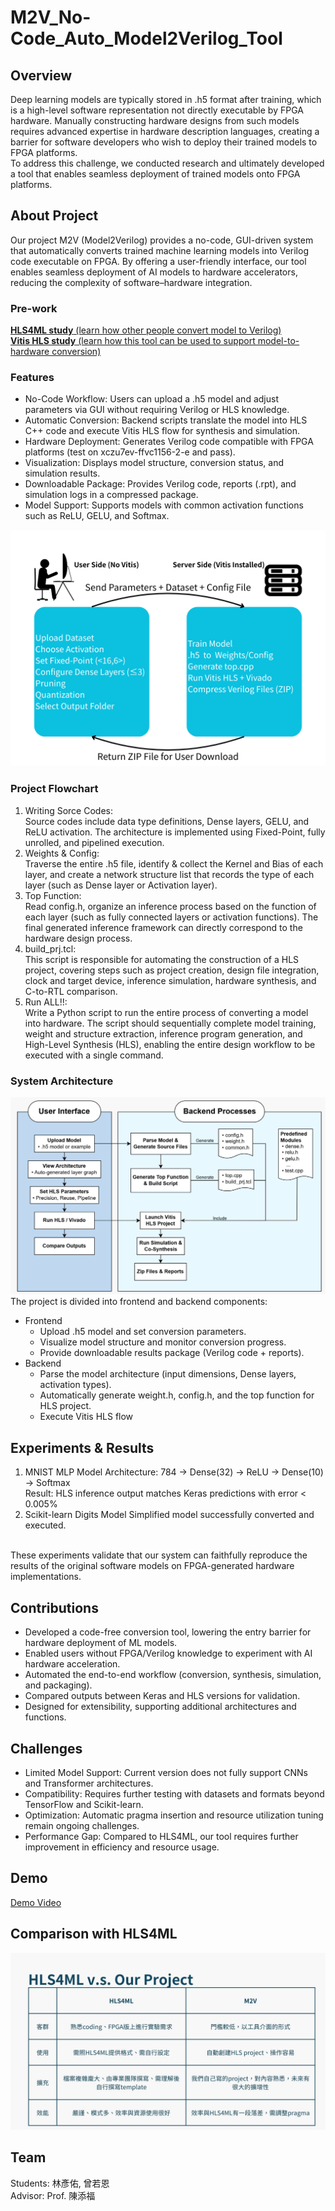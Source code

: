 # M2V_No-Code_Auto_Model2Verilog_Tool

## Overview
Deep learning models are typically stored in .h5 format after training, which is a high-level software representation not directly executable by FPGA hardware. Manually constructing hardware designs from such models requires advanced expertise in hardware description languages, creating a barrier for software developers who wish to deploy their trained models to FPGA platforms.<br>
To address this challenge, we conducted research and ultimately developed a tool that enables seamless deployment of trained models onto FPGA platforms.<br>

## About Project
Our project M2V (Model2Verilog) provides a no-code, GUI-driven system that automatically converts trained machine learning models into Verilog code executable on FPGA. By offering a user-friendly interface, our tool enables seamless deployment of AI models to hardware accelerators, reducing the complexity of software–hardware integration.<br>

### Pre-work
[**HLS4ML study** (learn how other people convert model to Verilog)](https://www.canva.com/design/DAGiRhgCfTA/e2HczuuPRtxjcC7tW5G0ag/view?utm_content=DAGiRhgCfTA&utm_campaign=designshare&utm_medium=link2&utm_source=uniquelinks&utlId=h4d0b821f57)
<br>
[**Vitis HLS study** (learn how this tool can be used to support model-to-hardware conversion)](https://github.com/yanyoulin/HLS-study-project)
<br>

### Features
- No-Code Workflow: Users can upload a .h5 model and adjust parameters via GUI without requiring Verilog or HLS knowledge.
- Automatic Conversion: Backend scripts translate the model into HLS C++ code and execute Vitis HLS flow for synthesis and simulation.
- Hardware Deployment: Generates Verilog code compatible with FPGA platforms (test on xczu7ev-ffvc1156-2-e and pass).
- Visualization: Displays model structure, conversion status, and simulation results.
- Downloadable Package: Provides Verilog code, reports (.rpt), and simulation logs in a compressed package.
- Model Support: Supports models with common activation functions such as ReLU, GELU, and Softmax.

![image](https://github.com/yanyoulin/M2V_No-Code_Auto_Model2Verilog_Tool/blob/main/Pictures/feature.png) <br>

### Project Flowchart
1. Writing Sorce Codes:<br>
Source codes include data type definitions, Dense layers, GELU, and ReLU activation. The architecture is implemented using Fixed-Point, fully unrolled, and pipelined execution.<br>
2. Weights & Config:<br>
Traverse the entire .h5 file, identify & collect the Kernel and Bias of each layer, and create a network structure list that records the type of each layer (such as Dense layer or Activation layer).<br>
3. Top Function:<br>
Read config.h, organize an inference process based on the function of each layer (such as fully connected layers or activation functions). The final generated inference framework can directly correspond to the hardware design process.<br>
4. build_prj.tcl:<br>
This script is responsible for automating the construction of a HLS project, covering steps such as project creation, design file integration, clock and target device, inference simulation, hardware synthesis, and C-to-RTL comparison.<br>
5. Run ALL!!:<br>
Write a Python script to run the entire process of converting a model into hardware. The script should sequentially complete model training, weight and structure extraction, inference program generation, and High-Level Synthesis (HLS), enabling the entire design workflow to be executed with a single command.<br>

### System Architecture
![image](https://github.com/yanyoulin/M2V_No-Code_Auto_Model2Verilog_Tool/blob/main/Pictures/Architecture.png) <br>
The project is divided into frontend and backend components:
- Frontend
  - Upload .h5 model and set conversion parameters.
  - Visualize model structure and monitor conversion progress.
  - Provide downloadable results package (Verilog code + reports).
- Backend
  - Parse the model architecture (input dimensions, Dense layers, activation types).
  - Automatically generate weight.h, config.h, and the top function for HLS project.
  - Execute Vitis HLS flow

## Experiments & Results
1. MNIST MLP Model
Architecture: 784 → Dense(32) → ReLU → Dense(10) → Softmax <br>
Result: HLS inference output matches Keras predictions with error < 0.005% <br>
2. Scikit-learn Digits Model
Simplified model successfully converted and executed.<br>
<br>
These experiments validate that our system can faithfully reproduce the results of the original software models on FPGA-generated hardware implementations.<br>

## Contributions
- Developed a code-free conversion tool, lowering the entry barrier for hardware deployment of ML models.
- Enabled users without FPGA/Verilog knowledge to experiment with AI hardware acceleration.
- Automated the end-to-end workflow (conversion, synthesis, simulation, and packaging).
- Compared outputs between Keras and HLS versions for validation.
- Designed for extensibility, supporting additional architectures and functions.

## Challenges
- Limited Model Support: Current version does not fully support CNNs and Transformer architectures.
- Compatibility: Requires further testing with datasets and formats beyond TensorFlow and Scikit-learn.
- Optimization: Automatic pragma insertion and resource utilization tuning remain ongoing challenges.
- Performance Gap: Compared to HLS4ML, our tool requires further improvement in efficiency and resource usage.

## Demo
[Demo Video](https://youtu.be/IdfV-gUlPQM)

## Comparison with HLS4ML
![image](https://github.com/yanyoulin/M2V_No-Code_Auto_Model2Verilog_Tool/blob/main/Pictures/compare.jpg) <br>

## Team
Students: 林彥佑, 曾若恩 <br>
Advisor: Prof. 陳添福 <br>


